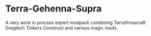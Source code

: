# Terra-Gehenna-Supra
A very work in process expert modpack combining Terrafirmacraft Gregtech Tinkers Construct and various magic mods.
